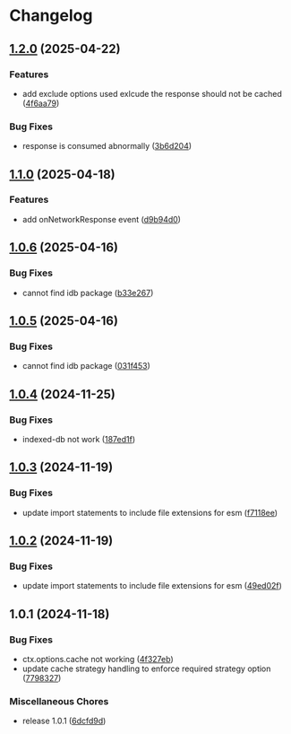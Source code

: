 # Changelog

## [1.2.0](https://github.com/keq-request/keq-cache/compare/v1.1.0...v1.2.0) (2025-04-22)


### Features

* add exclude options used exlcude the response should not be cached ([4f6aa79](https://github.com/keq-request/keq-cache/commit/4f6aa793b4aa671695ee1e792dcf1de83b66b37b))


### Bug Fixes

* response is consumed abnormally ([3b6d204](https://github.com/keq-request/keq-cache/commit/3b6d204f94982219e27f751b162396bd1ff27548))

## [1.1.0](https://github.com/keq-request/keq-cache/compare/v1.0.6...v1.1.0) (2025-04-18)


### Features

* add onNetworkResponse event ([d9b94d0](https://github.com/keq-request/keq-cache/commit/d9b94d0e5d3dd172d48c8228ba51ad32d1eeee41))

## [1.0.6](https://github.com/keq-request/keq-cache/compare/v1.0.5...v1.0.6) (2025-04-16)


### Bug Fixes

* cannot find idb package ([b33e267](https://github.com/keq-request/keq-cache/commit/b33e267b7eb845e9e78c2ccb5d2a33db0ee7973a))

## [1.0.5](https://github.com/keq-request/keq-cache/compare/v1.0.4...v1.0.5) (2025-04-16)


### Bug Fixes

* cannot find idb package ([031f453](https://github.com/keq-request/keq-cache/commit/031f45358713cff0fe95a13613c2bf8b72fcb5c8))

## [1.0.4](https://github.com/keq-request/keq-cache/compare/v1.0.3...v1.0.4) (2024-11-25)


### Bug Fixes

* indexed-db not work ([187ed1f](https://github.com/keq-request/keq-cache/commit/187ed1ff399ca681a683c2b4d615963aced202b8))

## [1.0.3](https://github.com/keq-request/keq-cache/compare/v1.0.2...v1.0.3) (2024-11-19)


### Bug Fixes

* update import statements to include file extensions for esm ([f7118ee](https://github.com/keq-request/keq-cache/commit/f7118eeb2913ce48dc2bc53c99b831d52ecb8098))

## [1.0.2](https://github.com/keq-request/keq-cache/compare/v1.0.1...v1.0.2) (2024-11-19)


### Bug Fixes

* update import statements to include file extensions for esm ([49ed02f](https://github.com/keq-request/keq-cache/commit/49ed02f64e15f14a04c8f54281b913545db97af2))

## 1.0.1 (2024-11-18)


### Bug Fixes

* ctx.options.cache not working ([4f327eb](https://github.com/keq-request/keq-cache/commit/4f327eb887698b51cb44ebe4742f9e79a94fa30d))
* update cache strategy handling to enforce required strategy option ([7798327](https://github.com/keq-request/keq-cache/commit/77983270544286046ab47df11b39c054fa84164e))


### Miscellaneous Chores

* release 1.0.1 ([6dcfd9d](https://github.com/keq-request/keq-cache/commit/6dcfd9d94ad82f0726d5c4031291ece719bd766c))
